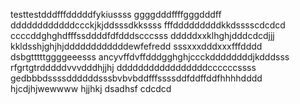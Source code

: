 testtestdddfffdddddfykiussss
ggggdddffffgggdddff
ddddddddddddccckjkjddsssdkkssss
fffdddddddddkkdsssscdcdcd
ccccddghghdfffssddddfdfdddscccsss
dddddxxklhghjdddcdcdjjj
kkldsshjghjhjddddddddddddewfefredd
sssxxxdddxxxfffdddd
dsbgtttttggggeeesss
ancyvffdvffdddgghghjccckddddddddjkdddsss
rfgrtgtrdddddvvvdddhjjhj
dddddddddddddddddccccccssss
gedbbbdssssddddddsssbvbvbddfffssssddfddffddfhhhhdddd
hjcdjhjwewwww
hjjhkj
dsadhsf
cdcdcd
